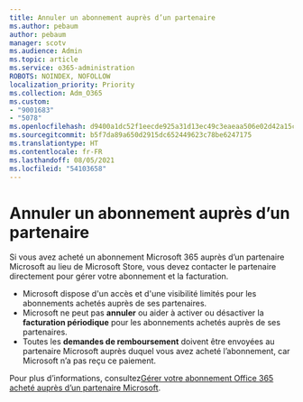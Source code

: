 ```yaml
---
title: Annuler un abonnement auprès d’un partenaire
ms.author: pebaum
author: pebaum
manager: scotv
ms.audience: Admin
ms.topic: article
ms.service: o365-administration
ROBOTS: NOINDEX, NOFOLLOW
localization_priority: Priority
ms.collection: Adm_O365
ms.custom:
- "9001683"
- "5078"
ms.openlocfilehash: d9400a1dc52f1eecde925a31d13ec49c3eaeaa506e02d42a15c643259609ea24
ms.sourcegitcommit: b5f7da89a650d2915dc652449623c78be6247175
ms.translationtype: HT
ms.contentlocale: fr-FR
ms.lasthandoff: 08/05/2021
ms.locfileid: "54103658"
---
```

# <a name="cancel-subscription-from-partner"></a>Annuler un abonnement auprès d’un partenaire

Si vous avez acheté un abonnement Microsoft 365 auprès d’un partenaire Microsoft au lieu de Microsoft Store, vous devez contacter le partenaire directement pour gérer votre abonnement et la facturation.

- Microsoft dispose d'un accès et d'une visibilité limités pour les abonnements achetés auprès de ses partenaires. 
- Microsoft ne peut pas **annuler** ou aider à activer ou désactiver la **facturation périodique** pour les abonnements achetés auprès de ses partenaires. 
- Toutes les **demandes de remboursement** doivent être envoyées au partenaire Microsoft auprès duquel vous avez acheté l’abonnement, car Microsoft n’a pas reçu ce paiement. 

Pour plus d’informations, consultez[Gérer votre abonnement Office 365 acheté auprès d’un partenaire Microsoft](https://support.microsoft.com/help/4230739/microsoft-account-manage-office-365-subscription-from-third-party). 
